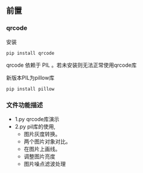 
## 前置

### qrcode

安装

```
pip install qrcode
```

qrcode 依赖于 PIL 。若未安装则无法正常使用qrcode库

新版本PIL为pillow库

```
pip install pillow

```

### 文件功能描述

- 1.py qrcode库演示
- 2.py pil库的使用,
    - 图片灰度转换。
    - 两个图片对象对比。
    - 在图片上画线。
    - 调整图片亮度
    - 图片噪点滤波处理